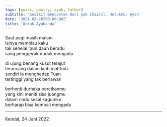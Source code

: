 ```yaml
---
tags: [puisi, poetry, ayah, father]
subtitle: 'Sesikit mencontek dari pak Chairil. Untukmu, Ayah'
date: '2021-03-20T00:00:00Z'
title: 'Untuk Ayahanda'
---
```


Saat pagi masih malam<br/>
Isinya membisu kaku<br/>
tak sehelai ‘pun daun beradu<br/>
sang penggerak duduk mengadu<br/>

di ujung benang kusut terajut<br/>
terancang dalam lauh mahfudz<br/>
sendiri ia menghadap Tuan<br/>
tertinggi yang tak berlawan<br/>

berhenti durhaka percikanmu<br/>
yang kini meniti sisa juangmu<br/>
dalam rindu sesal kagumku<br/>
berharap bisa kembali mengadu<br/>

----
Kendal, 24 Juni 2022
